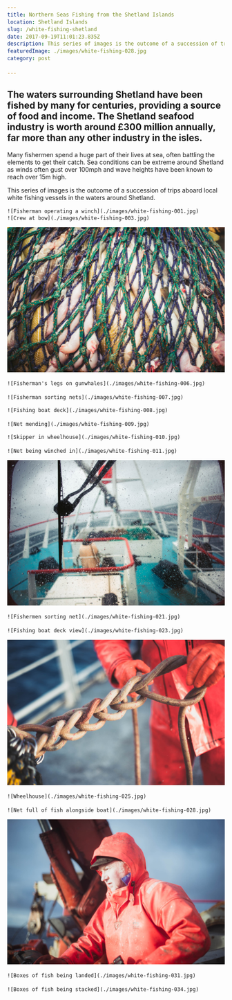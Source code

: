 ```yaml
---
title: Northern Seas Fishing from the Shetland Islands
location: Shetland Islands
slug: /white-fishing-shetland
date: 2017-09-19T11:01:23.835Z
description: This series of images is the outcome of a succession of trips aboard local white fishing vessels in the waters around Shetland.
featuredImage: ./images/white-fishing-028.jpg
category: post

---
```

## The waters surrounding Shetland have been fished by many for centuries, providing a source of food and income.  The Shetland seafood industry is worth around £300 million annually, far more than any other industry in the isles.

Many fishermen spend a huge part of their lives at sea, often battling the elements to get their catch. Sea conditions can be extreme around Shetland as winds often gust over 100mph and wave heights have been known to reach over 15m high.

This series of images is the outcome of a succession of trips aboard local white fishing vessels in the waters around Shetland.

```grid|2
![Fisherman operating a winch](./images/white-fishing-001.jpg)
![Crew at bow](./images/white-fishing-003.jpg)
```

![Net full of fish](./images/white-fishing-002.jpg)

```grid|2
![Fisherman's legs on gunwhales](./images/white-fishing-006.jpg)

![Fisherman sorting nets](./images/white-fishing-007.jpg)
```

```grid|2
![Fishing boat deck](./images/white-fishing-008.jpg)

![Net mending](./images/white-fishing-009.jpg)
```

```grid|2
![Skipper in wheelhouse](./images/white-fishing-010.jpg)

![Net being winched in](./images/white-fishing-011.jpg)
```

![Stormy seas view from wheelhouse](./images/white-fishing-019.jpg)

```grid|2
![Fishermen sorting net](./images/white-fishing-021.jpg)

![Fishing boat deck view](./images/white-fishing-023.jpg)
```

![Tying the knot in the end of the net](./images/white-fishing-024.jpg)

```grid|2
![Wheelhouse](./images/white-fishing-025.jpg)

![Net full of fish alongside boat](./images/white-fishing-028.jpg)
```

![Fisherman operating crane](./images/white-fishing-027.jpg)

```grid|2
![Boxes of fish being landed](./images/white-fishing-031.jpg)

![Boxes of fish being stacked](./images/white-fishing-034.jpg)
```

